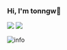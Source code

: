 ### Hi, I'm tonngw👋

![](https://img.shields.io/badge/author-tonngw-blue) ![](https://visitor-badge.glitch.me/badge?page_id=tonngw.readme)

<!--
**tonngw/tonngw** is a ✨ _special_ ✨ repository because its `README.md` (this file) appears on your GitHub profile.

Here are some ideas to get you started:

- 🔭 I’m currently working on ...
- 🌱 I’m currently learning ...
- 👯 I’m looking to collaborate on ...
- 🤔 I’m looking for help with ...
- 💬 Ask me about ...
- 📫 How to reach me: ...
- 😄 Pronouns: ...
- ⚡ Fun fact: ...
-->

![info](https://github-readme-stats.vercel.app/api?username=tonngw&show_icons=true&count_private=true&hide=prs&theme=default_repocard)



